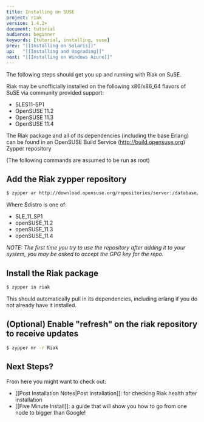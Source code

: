 ```yaml
---
title: Installing on SUSE
project: riak
version: 1.4.2+
document: tutorial
audience: beginner
keywords: [tutorial, installing, suse]
prev: "[[Installing on Solaris]]"
up:   "[[Installing and Upgrading]]"
next: "[[Installing on Windows Azure]]"
---
```


The following steps should get you up and running with Riak on SuSE.

Riak may be unofficially installed on the following x86/x86_64 flavors of SuSE via community provided support:

* SLES11-SP1
* OpenSUSE 11.2
* OpenSUSE 11.3
* OpenSUSE 11.4

The Riak package and all of its dependencies (including the base Erlang) can be found in an OpenSUSE Build Service (http://build.opensuse.org) Zypper repository

(The following commands are assumed to be run as root)

## Add the Riak zypper repository

```bash
$ zypper ar http://download.opensuse.org/repositories/server:/database/$distro Riak
```
Where $distro is one of:
* SLE_11_SP1
* openSUSE_11.2
* openSUSE_11.3
* openSUSE_11.4

_NOTE: The first time you try to use the repository after adding it to your system, you may be asked to accept the GPG key for the repo._

## Install the Riak package

```bash
$ zypper in riak
```

This should automatically pull in its dependencies, including erlang if you do
not already have it installed.

## (Optional) Enable "refresh" on the riak repository to receive updates

```bash
$ zypper mr -r Riak
```

## Next Steps?

From here you might want to check out:

* [[Post Installation Notes|Post Installation]]: for checking Riak health after installation
* [[Five Minute Install]]: a guide that will show you how to go from one node to bigger than Google!
